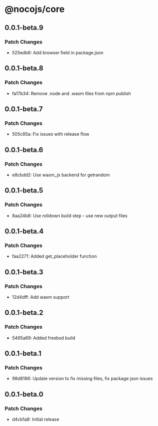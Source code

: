 # @nocojs/core

## 0.0.1-beta.9

### Patch Changes

- 525edb6: Add browser field in package.json

## 0.0.1-beta.8

### Patch Changes

- fa17b34: Remove .node and .wasm files from npm publish

## 0.0.1-beta.7

### Patch Changes

- 505c85a: Fix issues with release flow

## 0.0.1-beta.6

### Patch Changes

- e8cbdd2: Use wasm_js backend for getrandom

## 0.0.1-beta.5

### Patch Changes

- 8aa24b8: Use rolldown build step - use new output files

## 0.0.1-beta.4

### Patch Changes

- faa2271: Added get_placeholder function

## 0.0.1-beta.3

### Patch Changes

- 12d4dff: Add wasm support

## 0.0.1-beta.2

### Patch Changes

- 5465a69: Added freebsd build

## 0.0.1-beta.1

### Patch Changes

- 98d8186: Update version to fix missing files, fix package json issues

## 0.0.1-beta.0

### Patch Changes

- d4cb1a8: Initial release
